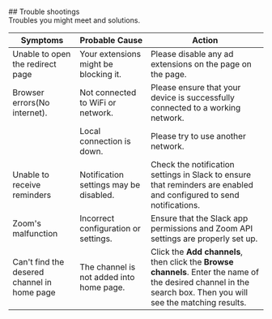 <br>
## Trouble shootings  
<br>
Troubles you might meet and solutions.  

| **Symptoms** | **Probable Cause** | **Action** |
| ------------ | ------------------ | ---------- |
| Unable to open the redirect page  | Your extensions might be blocking it. | Please disable any ad extensions on the page on the page. |
| Browser errors(No internet). | Not connected to WiFi or network. | Please ensure that your device is successfully connected to a working network.|
| | Local connection is down. | Please try to use another network. |
| Unable to receive reminders | Notification settings may be disabled. | Check the notification settings in Slack to ensure that reminders are enabled and configured to send notifications. |
| Zoom's malfunction | Incorrect configuration or settings. | Ensure that the Slack app permissions and Zoom API settings are properly set up. |
| Can't find the desered channel in home page |  The channel is not added into home page. | Click the **Add channels**, then click the **Browse channels**. Enter the name of the desired channel in the search box. Then you will see the matching results.

